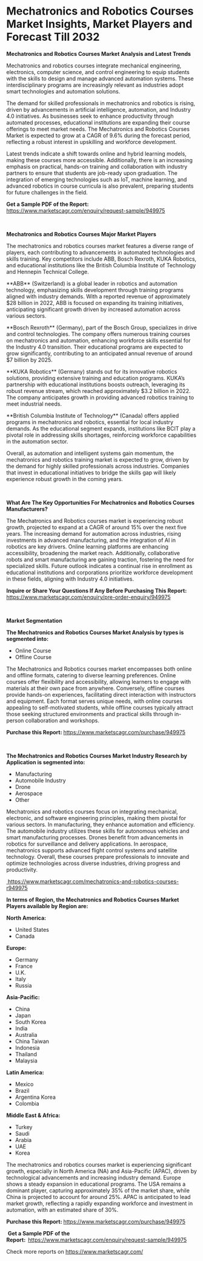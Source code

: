 <p><h1>Mechatronics and Robotics Courses Market Insights, Market Players and Forecast Till 2032</h1></p><p><strong>Mechatronics and Robotics Courses Market Analysis and Latest Trends</strong></p>
<p><p>Mechatronics and robotics courses integrate mechanical engineering, electronics, computer science, and control engineering to equip students with the skills to design and manage advanced automation systems. These interdisciplinary programs are increasingly relevant as industries adopt smart technologies and automation solutions.</p><p>The demand for skilled professionals in mechatronics and robotics is rising, driven by advancements in artificial intelligence, automation, and Industry 4.0 initiatives. As businesses seek to enhance productivity through automated processes, educational institutions are expanding their course offerings to meet market needs. The Mechatronics and Robotics Courses Market is expected to grow at a CAGR of 9.6% during the forecast period, reflecting a robust interest in upskilling and workforce development.</p><p>Latest trends indicate a shift towards online and hybrid learning models, making these courses more accessible. Additionally, there is an increasing emphasis on practical, hands-on training and collaboration with industry partners to ensure that students are job-ready upon graduation. The integration of emerging technologies such as IoT, machine learning, and advanced robotics in course curricula is also prevalent, preparing students for future challenges in the field.</p></p>
<p><strong>Get a Sample PDF of the Report:&nbsp;</strong> <a href="https://www.marketscagr.com/enquiry/request-sample/949975?utm_campaign=3195&utm_medium=2&utm_source=Github&utm_content=ia&utm_term=05032025&utm_id=mechatronics-and-robotics-courses">https://www.marketscagr.com/enquiry/request-sample/949975</a></p>
<p>&nbsp;</p>
<p><strong>Mechatronics and Robotics Courses Major Market Players</strong></p>
<p><p>The mechatronics and robotics courses market features a diverse range of players, each contributing to advancements in automated technologies and skills training. Key competitors include ABB, Bosch Rexroth, KUKA Robotics, and educational institutions like the British Columbia Institute of Technology and Hennepin Technical College.</p><p>**ABB** (Switzerland) is a global leader in robotics and automation technology, emphasizing skills development through training programs aligned with industry demands. With a reported revenue of approximately $28 billion in 2022, ABB is focused on expanding its training initiatives, anticipating significant growth driven by increased automation across various sectors.</p><p>**Bosch Rexroth** (Germany), part of the Bosch Group, specializes in drive and control technologies. The company offers numerous training courses on mechatronics and automation, enhancing workforce skills essential for the Industry 4.0 transition. Their educational programs are expected to grow significantly, contributing to an anticipated annual revenue of around $7 billion by 2025.</p><p>**KUKA Robotics** (Germany) stands out for its innovative robotics solutions, providing extensive training and education programs. KUKA’s partnership with educational institutions boosts outreach, leveraging its robust revenue stream, which reached approximately $3.2 billion in 2022. The company anticipates growth in providing advanced robotics training to meet industrial needs.</p><p>**British Columbia Institute of Technology** (Canada) offers applied programs in mechatronics and robotics, essential for local industry demands. As the educational segment expands, institutions like BCIT play a pivotal role in addressing skills shortages, reinforcing workforce capabilities in the automation sector.</p><p>Overall, as automation and intelligent systems gain momentum, the mechatronics and robotics training market is expected to grow, driven by the demand for highly skilled professionals across industries. Companies that invest in educational initiatives to bridge the skills gap will likely experience robust growth in the coming years.</p></p>
<p>&nbsp;</p>
<p><strong>What Are The Key Opportunities For Mechatronics and Robotics Courses Manufacturers?</strong></p>
<p><p>The Mechatronics and Robotics courses market is experiencing robust growth, projected to expand at a CAGR of around 15% over the next five years. The increasing demand for automation across industries, rising investments in advanced manufacturing, and the integration of AI in robotics are key drivers. Online learning platforms are enhancing accessibility, broadening the market reach. Additionally, collaborative robots and smart manufacturing are gaining traction, fostering the need for specialized skills. Future outlook indicates a continual rise in enrollment as educational institutions and corporations prioritize workforce development in these fields, aligning with Industry 4.0 initiatives.</p></p>
<p><strong>Inquire or Share Your Questions If Any Before Purchasing This Report:</strong> <a href="https://www.marketscagr.com/enquiry/pre-order-enquiry/949975?utm_campaign=3195&utm_medium=2&utm_source=Github&utm_content=ia&utm_term=05032025&utm_id=mechatronics-and-robotics-courses">https://www.marketscagr.com/enquiry/pre-order-enquiry/949975</a></p>
<p>&nbsp;</p>
<p><strong>Market Segmentation</strong></p>
<p><strong>The Mechatronics and Robotics Courses Market Analysis by types is segmented into:</strong></p>
<p><ul><li>Online Course</li><li>Offline Course</li></ul></p>
<p><p>The Mechatronics and Robotics courses market encompasses both online and offline formats, catering to diverse learning preferences. Online courses offer flexibility and accessibility, allowing learners to engage with materials at their own pace from anywhere. Conversely, offline courses provide hands-on experiences, facilitating direct interaction with instructors and equipment. Each format serves unique needs, with online courses appealing to self-motivated students, while offline courses typically attract those seeking structured environments and practical skills through in-person collaboration and workshops.</p></p>
<p><strong>Purchase this Report:&nbsp;</strong><a href="https://www.marketscagr.com/purchase/949975?utm_campaign=3195&utm_medium=2&utm_source=Github&utm_content=ia&utm_term=05032025&utm_id=mechatronics-and-robotics-courses">https://www.marketscagr.com/purchase/949975</a></p>
<p>&nbsp;</p>
<p><strong>The Mechatronics and Robotics Courses Market Industry Research by Application is segmented into:</strong></p>
<p><ul><li>Manufacturing</li><li>Automobile Industry</li><li>Drone</li><li>Aerospace</li><li>Other</li></ul></p>
<p><p>Mechatronics and robotics courses focus on integrating mechanical, electronic, and software engineering principles, making them pivotal for various sectors. In manufacturing, they enhance automation and efficiency. The automobile industry utilizes these skills for autonomous vehicles and smart manufacturing processes. Drones benefit from advancements in robotics for surveillance and delivery applications. In aerospace, mechatronics supports advanced flight control systems and satellite technology. Overall, these courses prepare professionals to innovate and optimize technologies across diverse industries, driving progress and productivity.</p></p>
<p><a href="https://www.marketscagr.com/mechatronics-and-robotics-courses-r949975?utm_campaign=3195&utm_medium=2&utm_source=Github&utm_content=ia&utm_term=05032025&utm_id=mechatronics-and-robotics-courses">&nbsp;https://www.marketscagr.com/mechatronics-and-robotics-courses-r949975</a></p>
<p><strong>In terms of Region, the Mechatronics and Robotics Courses Market Players available by Region are:</strong></p>
<p>
    <p> <strong> North America: </strong>
        <ul>
            <li>United States</li>
            <li>Canada</li>
        </ul>
        </p> 
    <p> <strong> Europe: </strong>
        <ul>
            <li>Germany</li>
            <li>France</li>
            <li>U.K.</li>
            <li>Italy</li>
            <li>Russia</li>
        </ul>
        </p> 
    <p> <strong> Asia-Pacific: </strong>
        <ul>
            <li>China</li>
            <li>Japan</li>
            <li>South Korea</li>
            <li>India</li>
            <li>Australia</li>
            <li>China Taiwan</li>
            <li>Indonesia</li>
            <li>Thailand</li>
            <li>Malaysia</li>
        </ul>
        </p> 
    <p> <strong> Latin America: </strong>
        <ul>
            <li>Mexico</li>
            <li>Brazil</li>
            <li>Argentina Korea</li>
            <li>Colombia</li>
        </ul>
        </p> 
    <p> <strong> Middle East & Africa: </strong>
        <ul>
            <li>Turkey</li>
            <li>Saudi</li>
            <li>Arabia</li>
            <li>UAE</li>
            <li>Korea</li>
        </ul>
    </p>
    </p>
<p><p>The mechatronics and robotics courses market is experiencing significant growth, especially in North America (NA) and Asia-Pacific (APAC), driven by technological advancements and increasing industry demand. Europe shows a steady expansion in educational programs. The USA remains a dominant player, capturing approximately 35% of the market share, while China is projected to account for around 25%. APAC is anticipated to lead market growth, reflecting a rapidly expanding workforce and investment in automation, with an estimated share of 30%.</p></p>
<p><strong>Purchase this Report: </strong><a href="https://www.marketscagr.com/purchase/949975?utm_campaign=3195&utm_medium=2&utm_source=Github&utm_content=ia&utm_term=05032025&utm_id=mechatronics-and-robotics-courses">https://www.marketscagr.com/purchase/949975</a></p>
<p>&nbsp;<strong>Get a Sample PDF of the Report:&nbsp;&nbsp;</strong><a href="https://www.marketscagr.com/enquiry/request-sample/949975?utm_campaign=3195&utm_medium=2&utm_source=Github&utm_content=ia&utm_term=05032025&utm_id=mechatronics-and-robotics-courses">https://www.marketscagr.com/enquiry/request-sample/949975</a></p>
<p><strong></strong></p>
<p>Check more reports on <a href="https://www.marketscagr.com/?utm_campaign=3195&utm_medium=2&utm_source=Github&utm_content=ia&utm_term=05032025&utm_id=mechatronics-and-robotics-courses">https://www.marketscagr.com/</a></p>